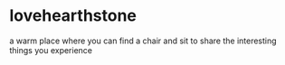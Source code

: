 # lovehearthstone
a warm place where you can find  a chair and sit to share the  interesting things  you experience

